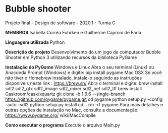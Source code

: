 # Bubble shooter

Projeto final - Design de software - 2020.1 - Turma C

**MEMBROS**
Isabella Corrêa Fuhrken e Guilherme Caproni de Faria

**Linguagem utilizada**
Python

**Descrição do projeto**
Desenvolvimento do um jogo de computador Bubble Shooter em Python 3 utilizando recursos da biblioteca PyGame

**Instalação do PyGame**
Windows e Linux
Abra o seu terminal (Linux) ou Anaconda Prompt (Windows) e digite:
pip install pygame
Mac OSX
Se você não tiver o Homebrew instalado, instale-o
seguindo as instruções disponíveis neste link : https://brew.sh/
Abra o terminal e digite:
brew install sdl2 sdl2_gfx sdl2_image sdl2_mixer sdl2_net sdl2_ttf
brew install Caskroom/cask/xquartz
git clone -b 1.9.6 --single-branch https://github.com/pygame/pygame.git
cd pygame
python setup.py -config -auto -sdl2
python setup.py install
cd ..
rm -rf pygame
Para mais detalhes e outras opções de instalação no Mac, consulte a documentação: https://www.pygame.org/
wiki/MacCompile

**Como executar o programa**
Execute o arquivo Main.py